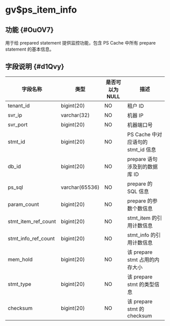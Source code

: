 gv$ps_item_info 
====================================



功能 {#OuOV7}
-----------

用于给 prepared statement 提供监控功能，包含 PS Cache 中所有 prepare statement 的基本信息。

字段说明 {#d1Qvy}
-------------



|      **字段名称**       |     **类型**     | **是否可以为 NULL** |           **描述**           |
|---------------------|----------------|----------------|----------------------------|
| tenant_id           | bigint(20)     | NO             | 租户 ID                      |
| svr_ip              | varchar(32)    | NO             | 机器 IP                      |
| svr_port            | bigint(20)     | NO             | 机器端口号                      |
| stmt_id             | bigint(20)     | NO             | PS Cache 中对应语句的 stmt_id 信息 |
| db_id               | bigint(20)     | NO             | prepare 语句涉及到的数据库 ID       |
| ps_sql              | varchar(65536) | NO             | prepare 的 SQL 信息           |
| param_count         | bigint(20)     | NO             | prepare 的参数个数信息            |
| stmt_item_ref_count | bigint(20)     | NO             | stmt_item 的引用计数信息          |
| stmt_info_ref_count | bigint(20)     | NO             | stmt_info 的引用计数信息          |
| mem_hold            | bigint(20)     | NO             | 该 prepare stmt 占用的内存大小     |
| stmt_type           | bigint(20)     | NO             | 该 prepare stmt 的类型信息       |
| checksum            | bigint(20)     | NO             | 该 prepare stmt 的 checksum  |



